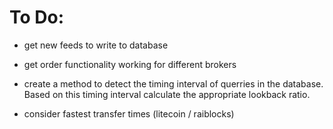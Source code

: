 <h1>To Do:</h1>



- get new feeds to write to database

- get order functionality working for different brokers

- create a method to detect the timing interval of querries in the database. Based on this timing interval calculate the appropriate lookback ratio.

- consider fastest transfer times (litecoin / raiblocks)



